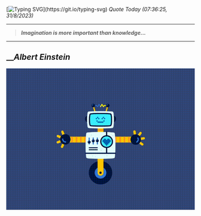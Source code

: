 [![Typing SVG](https://readme-typing-svg.herokuapp.com?font=Press+Start+2P&color=C2F784&size=35&width=900&height=100&lines=Hello+World%2C+I'm+Hung+!)](https://git.io/typing-svg) 
_Quote Today (07:36:25, 31/8/2023)_
___
>**_Imagination is more important than knowledge..._**
___

## __**_Albert Einstein_**

![RobotDance](src/assets/images/robot-dancing-dribble.gif?style=center)
